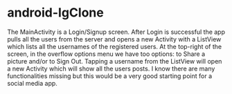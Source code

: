 # android-IgClone
The MainActivity is a Login/Signup screen. After Login is successful the app pulls all the users from the server and opens a new Activity with a ListView which lists all the 
usernames of the registered users. At the top-right of the screen, in the overflow options menu we have too options: to Share a picture and/or to Sign Out. Tapping a username from the ListView will open a new Activity which will show all the users posts. I know there are many functionalities missing but this would be a very good starting point for a social media app.

